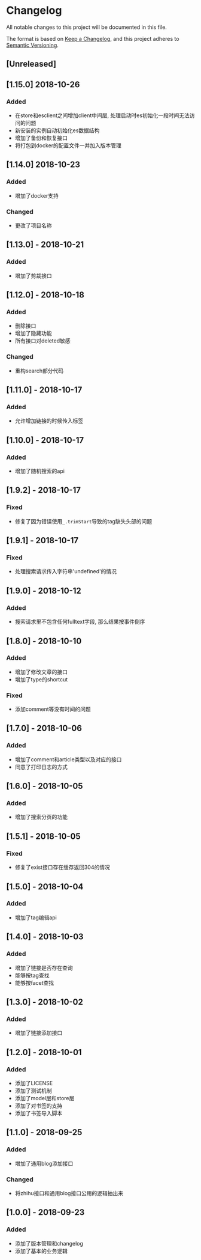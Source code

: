 # Changelog
All notable changes to this project will be documented in this file.

The format is based on [Keep a Changelog](https://keepachangelog.com/en/1.0.0/),
and this project adheres to [Semantic Versioning](https://semver.org/spec/v2.0.0.html).

## [Unreleased]

## [1.15.0] 2018-10-26
### Added
- 在store和esclient之间增加client中间层, 处理启动时es初始化一段时间无法访问的问题
- 新安装的实例自动初始化es数据结构
- 增加了备份和恢复接口
- 将打包到docker的配置文件一并加入版本管理

## [1.14.0] 2018-10-23
### Added
- 增加了docker支持
### Changed
- 更改了项目名称

## [1.13.0] - 2018-10-21
### Added
- 增加了剪裁接口

## [1.12.0] - 2018-10-18
### Added
- 删除接口
- 增加了隐藏功能
- 所有接口对deleted敏感
### Changed
- 重构search部分代码

## [1.11.0] - 2018-10-17
### Added
- 允许增加链接的时候传入标签

## [1.10.0] - 2018-10-17
### Added
- 增加了随机搜索的api

## [1.9.2] - 2018-10-17
### Fixed
- 修复了因为错误使用`_.trimStart`导致的tag缺失头部的问题

## [1.9.1] - 2018-10-17
### Fixed
- 处理搜索请求传入字符串'undefined'的情况

## [1.9.0] - 2018-10-12
### Added
- 搜索请求里不包含任何fulltext字段, 那么结果按事件倒序

## [1.8.0] - 2018-10-10
### Added
- 增加了修改文章的接口
- 增加了type的shortcut
### Fixed
- 添加comment等没有时间的问题

## [1.7.0] - 2018-10-06
###  Added
- 增加了comment和article类型以及对应的接口
- 同意了打印日志的方式

## [1.6.0] - 2018-10-05
### Added
- 增加了搜索分页的功能

## [1.5.1] - 2018-10-05
### Fixed
- 修复了exist接口存在缓存返回304的情况

## [1.5.0] - 2018-10-04
### Added
- 增加了tag编辑api

## [1.4.0] - 2018-10-03
### Added
- 增加了链接是否存在查询
- 能够按tag查找
- 能够按facet查找

## [1.3.0] - 2018-10-02
### Added
- 增加了链接添加接口

## [1.2.0] - 2018-10-01
### Added
- 添加了LICENSE
- 添加了测试机制
- 添加了model层和store层
- 添加了对书签的支持
- 添加了书签导入脚本

## [1.1.0] - 2018-09-25
### Added
- 增加了通用blog添加接口
### Changed
- 将zhihu接口和通用blog接口公用的逻辑抽出来

## [1.0.0] - 2018-09-23
### Added
- 添加了版本管理和changelog
- 添加了基本的业务逻辑